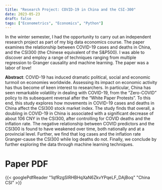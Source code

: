 ```yaml
---
title: "Research Project: COVID-19 in China and the CSI-300"
date: 2023-05-23
draft: false
tags: ["Econometrics", "Economics", "Python"]
---
```

In the winter semester, I had the opportunity to carry out an independent research project as part of my big data economics course. The paper examines the relationship between COVID-19  cases and deaths in China, and the CSI300 (the Chinese equivalent of the S&P500). I was able to discover and employ a range of techniques ranging from multiple regression to Granger causality and machine learning. The paper was a labor of love!

**Abstract**: COVID-19 has induced dramatic political, social and economic turmoil on economies worldwide. Assessing its impact on economic activity has thus become of keen interest to researchers. In particular, China has seen remarkable volatility in dealing with COVID-19, from the “Zero-COVID” policy to its subsequent reversal after the “White Paper Protests”. To this end, this study explores how movements in COVID-19 cases and deaths in China affect the CSI300 stock market index. The study finds that overall, a doubling in COVID-19 in China is associated with a significant decrease of about 106 CNY in the CSI300, after controlling for COVID deaths and the inflation rate. The negative relationship between COVID predictors and the CSI300 is found to have weakened over time, both nationally and at a provincial level. Further, we find that log cases and the inflation rate Granger-cause the CSI300 while log deaths do not. Finally, we conclude by further exploring the data through machine learning techniques.

# Paper PDF

{{< googlePdfReader "1qfRzgSlRHBHqXaN6ZkvYPqeLF_DAjBoq" "China CSI" >}}
